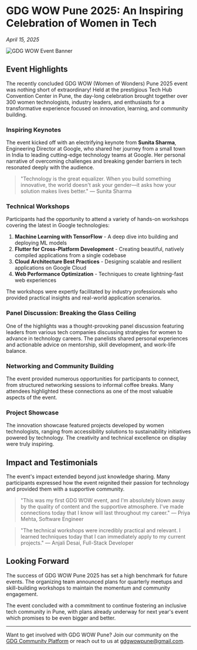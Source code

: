 # GDG WOW Pune 2025: An Inspiring Celebration of Women in Tech

*April 15, 2025*

![GDG WOW Event Banner](https://www.gdg.community.dev/assets/logo.svg)

## Event Highlights

The recently concluded GDG WOW (Women of Wonders) Pune 2025 event was nothing short of extraordinary! Held at the prestigious Tech Hub Convention Center in Pune, the day-long celebration brought together over 300 women technologists, industry leaders, and enthusiasts for a transformative experience focused on innovation, learning, and community building.

### Inspiring Keynotes

The event kicked off with an electrifying keynote from **Sunita Sharma**, Engineering Director at Google, who shared her journey from a small town in India to leading cutting-edge technology teams at Google. Her personal narrative of overcoming challenges and breaking gender barriers in tech resonated deeply with the audience.

> "Technology is the great equalizer. When you build something innovative, the world doesn't ask your gender—it asks how your solution makes lives better." — Sunita Sharma

### Technical Workshops

Participants had the opportunity to attend a variety of hands-on workshops covering the latest in Google technologies:

1. **Machine Learning with TensorFlow** - A deep dive into building and deploying ML models
2. **Flutter for Cross-Platform Development** - Creating beautiful, natively compiled applications from a single codebase
3. **Cloud Architecture Best Practices** - Designing scalable and resilient applications on Google Cloud
4. **Web Performance Optimization** - Techniques to create lightning-fast web experiences

The workshops were expertly facilitated by industry professionals who provided practical insights and real-world application scenarios.

### Panel Discussion: Breaking the Glass Ceiling

One of the highlights was a thought-provoking panel discussion featuring leaders from various tech companies discussing strategies for women to advance in technology careers. The panelists shared personal experiences and actionable advice on mentorship, skill development, and work-life balance.

### Networking and Community Building

The event provided numerous opportunities for participants to connect, from structured networking sessions to informal coffee breaks. Many attendees highlighted these connections as one of the most valuable aspects of the event.

### Project Showcase

The innovation showcase featured projects developed by women technologists, ranging from accessibility solutions to sustainability initiatives powered by technology. The creativity and technical excellence on display were truly inspiring.

## Impact and Testimonials

The event's impact extended beyond just knowledge sharing. Many participants expressed how the event reignited their passion for technology and provided them with a supportive community.

> "This was my first GDG WOW event, and I'm absolutely blown away by the quality of content and the supportive atmosphere. I've made connections today that I know will last throughout my career." — Priya Mehta, Software Engineer

> "The technical workshops were incredibly practical and relevant. I learned techniques today that I can immediately apply to my current projects." — Anjali Desai, Full-Stack Developer

## Looking Forward

The success of GDG WOW Pune 2025 has set a high benchmark for future events. The organizing team announced plans for quarterly meetups and skill-building workshops to maintain the momentum and community engagement.

The event concluded with a commitment to continue fostering an inclusive tech community in Pune, with plans already underway for next year's event which promises to be even bigger and better.

---

Want to get involved with GDG WOW Pune? Join our community on the [GDG Community Platform](https://gdg.community.dev/) or reach out to us at [gdgwowpune@gmail.com](mailto:gdgwowpune@gmail.com).